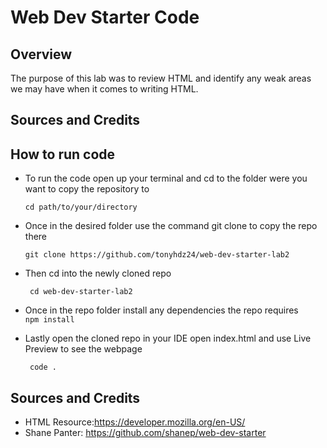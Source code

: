 # Web Dev Starter Code

## Overview

The purpose of this lab was to review HTML and identify any weak areas we may have when it comes to writing HTML.
## Sources and Credits


## How to run code
* To run the code open up your terminal and cd to the folder were you want to copy the repository to 

    ``` cd path/to/your/directory ```
* Once in the desired folder use the command git clone to copy the repo there 

    ```git clone https://github.com/tonyhdz24/web-dev-starter-lab2```
* Then cd into the newly cloned repo

    ``` cd web-dev-starter-lab2```

* Once in the repo folder install any dependencies the repo requires  
    ```npm install```

* Lastly open the cloned repo in your IDE open index.html and use Live Preview to see the webpage

    ``` code .```

## Sources and Credits
* HTML Resource:https://developer.mozilla.org/en-US/
* Shane Panter: https://github.com/shanep/web-dev-starter